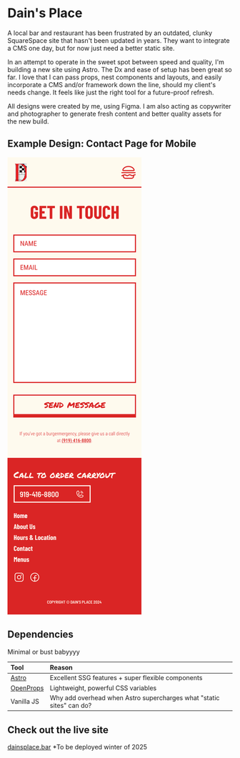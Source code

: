 # Dain's Place

A local bar and restaurant has been frustrated by an outdated, clunky SquareSpace site that hasn't been updated in years. They want to integrate a CMS one day, but for now just need a better static site. 

In an attempt to operate in the sweet spot between speed and quality, I'm building a new site using Astro. The Dx and ease of setup has been great so far. I love that I can pass props, nest components and layouts, and easily incorporate a CMS and/or framework down the line, should my client's needs change. It feels like just the right tool for a future-proof refresh.

All designs were created by me, using Figma. I am also acting as copywriter and photographer to generate fresh content and better quality assets for the new build. 


## Example Design: Contact Page for Mobile
![Design for Dain's Contact page with form for mobile screens.](/src/assets/contact-page-figma.png)


## Dependencies

Minimal or bust babyyyy

| Tool                   | Reason                                           |
| :------------------------ | :----------------------------------------------- |
| [Astro](https://docs.astro.build)             | Excellent SSG features + super flexible components                            |
| [OpenProps](https://open-props.style/)             | Lightweight, powerful CSS variables      |
| Vanilla JS           | Why add overhead when Astro supercharges what "static sites" can do?          |


## Check out the live site

[dainsplace.bar](https://dainsplace.bar)
*To be deployed winter of 2025
